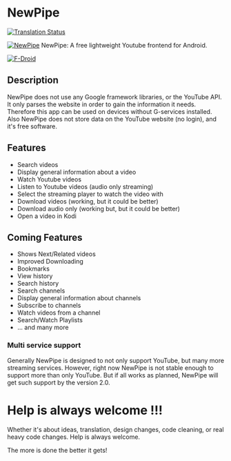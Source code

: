 # NewPipe

[![Translation Status](https://hosted.weblate.org/widgets/NewPipe/-/svg-badge.svg)](https://hosted.weblate.org/engage/NewPipe/)

[![NewPipe](https://f-droid.org/repo/icons/org.schabi.newpipe.4.png)](http://dasochan.nl/newpipe/)
NewPipe: A free lightweight Youtube frontend for Android.

[![F-Droid](https://f-droid.org/wiki/images/0/06/F-Droid-button_get-it-on.png)](https://f-droid.org/repository/browse/?fdfilter=newpipe&fdid=org.schabi.newpipe)

## Description

NewPipe does not use any Google framework libraries, or the YouTube API. It only parses the website in order to gain the information it needs. Therefore this app can be used on devices without G-services installed. Also NewPipe does not store data on the YouTube website (no login), and it's free software.

## Features

* Search videos
* Display general information about a video
* Watch Youtube videos
* Listen to Youtube videos (audio only streaming)
* Select the streaming player to watch the video with
* Download videos (working, but it could be better)
* Download audio only (working but, but it could be better)
* Open a video in Kodi

## Coming Features

* Shows Next/Related videos
* Improved Downloading
* Bookmarks
* View history
* Search history
* Search channels
* Display general information about channels
* Subscribe to channels
* Watch videos from a channel
* Search/Watch Playlists
* ... and many more

### Multi service support
Generally NewPipe is designed to not only support YouTube, but many more streaming services. However, right now NewPipe is not stable enough to support more than only YouTube. But if all works as planned, NewPipe will get such support by the version 2.0.

# Help is always welcome !!!
Whether it's about ideas, translation, design changes, code cleaning, or real heavy code changes. Help is always welcome.

The more is done the better it gets!
